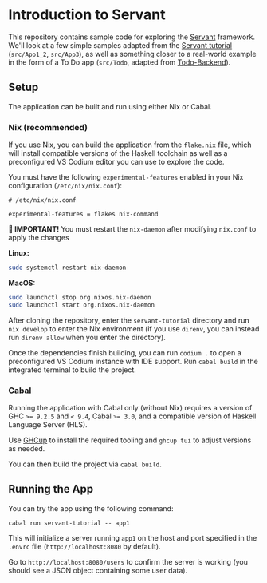 # **Introduction to Servant**
This repository contains sample code for exploring the [Servant](https://hackage.haskell.org/package/servant) framework. We'll look at a few simple samples adapted from the [Servant tutorial](https://docs.servant.dev/en/stable/tutorial/index.html) (`src/App1_2`, `src/App3`), as well as something closer to a real-world example in the form of a To Do app (`src/Todo`, adapted from [Todo-Backend](https://github.com/jhedev/todobackend-haskell/tree/master/todobackend-servant)).

## **Setup**
The application can be built and run using either Nix or Cabal.

### **Nix (recommended)**
If you use Nix, you can build the application from the `flake.nix` file, which will install compatible versions of the Haskell toolchain as well as a preconfigured VS Codium editor you can use to explore the code.

You must have the following `experimental-features` enabled in your Nix configuration (`/etc/nix/nix.conf`):

```
# /etc/nix/nix.conf

experimental-features = flakes nix-command
```

**🚨 IMPORTANT!** You must restart the `nix-daemon` after modifying `nix.conf` to apply the changes

**Linux:**

  ```sh
  sudo systemctl restart nix-daemon
  ```

**MacOS:**

  ```sh
  sudo launchctl stop org.nixos.nix-daemon
  sudo launchctl start org.nixos.nix-daemon
  ```

After cloning the repository, enter the `servant-tutorial` directory and run `nix develop` to enter the Nix environment (if you use `direnv`, you can instead run `direnv allow` when you enter the directory).

Once the dependencies finish building, you can run `codium .` to open a preconfigured VS Codium instance with IDE support. Run `cabal build` in the integrated terminal to build the project.

### **Cabal**
Running the application with Cabal only (without Nix) requires a version of GHC `>= 9.2.5` and `< 9.4`, Cabal `>= 3.0`, and a compatible version of Haskell Language Server (HLS).

Use [GHCup](https://www.haskell.org/ghcup/) to install the required tooling and `ghcup tui` to adjust versions as needed.

You can then build the project via `cabal build`.

## **Running the App**
You can try the app using the following command:

```
cabal run servant-tutorial -- app1
```

This will initialize a server running `app1` on the host and port specified in the `.envrc` file (`http://localhost:8080` by default).

Go to `http://localhost:8080/users` to confirm the server is working (you should see a JSON object containing some user data).